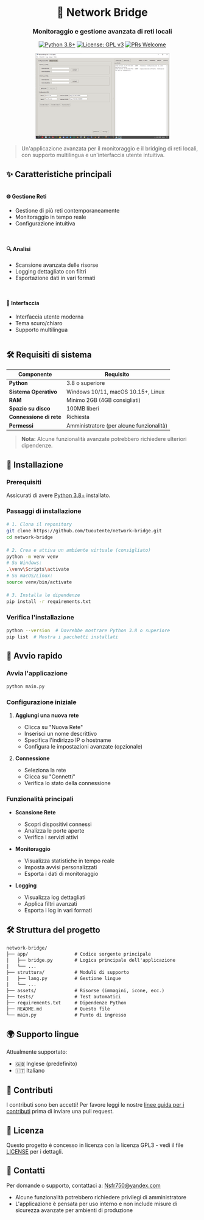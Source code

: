 <div align="center">
  <h1>🌉 Network Bridge</h1>
  <h3>Monitoraggio e gestione avanzata di reti locali</h3>
  
  [![Python 3.8+](https://img.shields.io/badge/python-3.8+-blue.svg)](https://www.python.org/downloads/)
  [![License: GPL v3](https://img.shields.io/badge/license-GPLv3-blue.svg)](https://www.gnu.org/licenses/gpl-3.0)
  [![PRs Welcome](https://img.shields.io/badge/PRs-welcome-brightgreen.svg)](CONTRIBUTING.md)
  
  ![Network Bridge Screenshot](templates/images/screenshot.png)
</div>

> Un'applicazione avanzata per il monitoraggio e il bridging di reti locali, con supporto multilingua e un'interfaccia utente intuitiva.

## ✨ Caratteristiche principali

<div style="display: grid; grid-template-columns: repeat(auto-fit, minmax(300px, 1fr)); gap: 1rem;">
  <div>
    <h4>🌐 Gestione Reti</h4>
    <ul>
      <li>Gestione di più reti contemporaneamente</li>
      <li>Monitoraggio in tempo reale</li>
      <li>Configurazione intuitiva</li>
    </ul>
  </div>
  <div>
    <h4>🔍 Analisi</h4>
    <ul>
      <li>Scansione avanzata delle risorse</li>
      <li>Logging dettagliato con filtri</li>
      <li>Esportazione dati in vari formati</li>
    </ul>
  </div>
  <div>
    <h4>🎨 Interfaccia</h4>
    <ul>
      <li>Interfaccia utente moderna</li>
      <li>Tema scuro/chiaro</li>
      <li>Supporto multilingua</li>
    </ul>
  </div>
</div>

## 🛠️ Requisiti di sistema

| Componente | Requisito |
|-----------|-----------|
| **Python** | 3.8 o superiore |
| **Sistema Operativo** | Windows 10/11, macOS 10.15+, Linux |
| **RAM** | Minimo 2GB (4GB consigliati) |
| **Spazio su disco** | 100MB liberi |
| **Connessione di rete** | Richiesta |
| **Permessi** | Amministratore (per alcune funzionalità) |

> **Nota:** Alcune funzionalità avanzate potrebbero richiedere ulteriori dipendenze.

## 🚀 Installazione

### Prerequisiti
Assicurati di avere [Python 3.8+](https://www.python.org/downloads/) installato.

### Passaggi di installazione

```bash
# 1. Clona il repository
git clone https://github.com/tuoutente/network-bridge.git
cd network-bridge

# 2. Crea e attiva un ambiente virtuale (consigliato)
python -m venv venv
# Su Windows:
.\venv\Scripts\activate
# Su macOS/Linux:
source venv/bin/activate

# 3. Installa le dipendenze
pip install -r requirements.txt
```

### Verifica l'installazione
```bash
python --version  # Dovrebbe mostrare Python 3.8 o superiore
pip list  # Mostra i pacchetti installati
```

## 🚀 Avvio rapido

### Avvia l'applicazione
```bash
python main.py
```

### Configurazione iniziale
1. **Aggiungi una nuova rete**
   - Clicca su "Nuova Rete"
   - Inserisci un nome descrittivo
   - Specifica l'indirizzo IP o hostname
   - Configura le impostazioni avanzate (opzionale)

2. **Connessione**
   - Seleziona la rete
   - Clicca su "Connetti"
   - Verifica lo stato della connessione

### Funzionalità principali
- **Scansione Rete**
  - Scopri dispositivi connessi
  - Analizza le porte aperte
  - Verifica i servizi attivi

- **Monitoraggio**
  - Visualizza statistiche in tempo reale
  - Imposta avvisi personalizzati
  - Esporta i dati di monitoraggio

- **Logging**
  - Visualizza log dettagliati
  - Applica filtri avanzati
  - Esporta i log in vari formati

## 🛠️ Struttura del progetto

```
network-bridge/
├── app/                 # Codice sorgente principale
│   ├── bridge.py        # Logica principale dell'applicazione
│   └── ...
├── struttura/           # Moduli di supporto
│   ├── lang.py          # Gestione lingue
│   └── ...
├── assets/              # Risorse (immagini, icone, ecc.)
├── tests/               # Test automatici
├── requirements.txt     # Dipendenze Python
├── README.md            # Questo file
└── main.py              # Punto di ingresso
```

## 🌍 Supporto lingue

Attualmente supportato:
- 🇬🇧 Inglese (predefinito)
- 🇮🇹 Italiano

## 🤝 Contributi

I contributi sono ben accetti! Per favore leggi le nostre [linee guida per i contributi](CONTRIBUTING.md) prima di inviare una pull request.

## 📄 Licenza

Questo progetto è concesso in licenza con la licenza GPL3 - vedi il file [LICENSE](LICENSE) per i dettagli.

## 📧 Contatti

Per domande o supporto, contattaci a: Nsfr750@yandex.com
- Alcune funzionalità potrebbero richiedere privilegi di amministratore
- L'applicazione è pensata per uso interno e non include misure di sicurezza avanzate per ambienti di produzione
